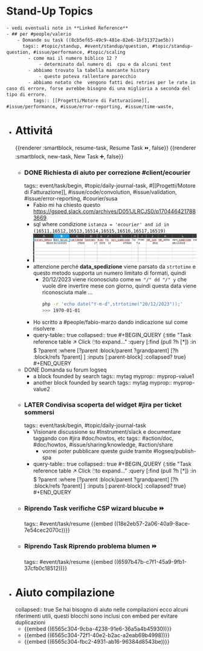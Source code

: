 # Stand-Up Topics
	- vedi eventuali note in **Linked Reference**
	- ## per #people/valerio
		- Domande su task ((8cb5ef65-49c9-481e-82e6-1bf31372ae5b))
		  tags:: #topic/standup, #event/standup/question, #topic/standup-question, #issue/performance, #topic/scaling
			- come mai il numero biblico 12 ?
				- determinato dal numero di  cpu e da alcuni test
			- abbiamo trovato la tabella mancante history
				- questo poteva rallentare parecchio
			- abbiamo notato che  vengono fatti dei retries per le rate in caso di errore, forse avrebbe bisogno di una miglioria a seconda del tipo di errore.
			  tags:: [[Progetti/Motore di Fatturazione]], #issue/performance, #issue/error-reporting, #issue/time-waste,
- # Attivitá
  {{renderer :smartblock, resume-task, Resume Task ⏩️, false}} {{renderer :smartblock, new-task, New Task ➕, false}}
	- ### DONE Richiesta di aiuto per correzione #client/ecourier 
	  tags:: event/task/begin, #topic/daily-journal-task, #[[Progetti/Motore di Fatturazione]], #issue/code/convolution, #issue/validation, #issue/error-reporting, #courier/susa
		- Fabio mi ha chiesto questo https://gsped.slack.com/archives/D051JLRCJS0/p1704464217883669
		- sql where condizione `istanza = 'ecourier' and id in (16511,16512,16513,16514,16515,16516,16517,16519)`
		- ![image.png](../assets/image_1704468590280_0.png)
		- attenzione perché **data_spedizione** viene parsato da `strtotime` e questo metodo supporta un numero limitato di formati, quindi
			- 20/12/2023 viene riconosciuto come `mm "/" dd "/" y` che vuole dire invertire mese con giorno, quindi questa data viene riconosciuta male ... 
			  ```bash
			  php -r 'echo date("Y-m-d",strtotime("20/12/2023"));'
			  >>> 1970-01-01
			  ```
		- Ho scritto a #people/fabio-marzo dando indicazione sul come risolvere
		- query-table:: true
		  collapsed:: true
		  #+BEGIN_QUERY
		  {:title "Task reference table ↗️ Click 🖱️to expand..." :query [:find (pull ?h [*])
		      :in $ ?parent
		      :where
		      [?parent :block/parent ?grandparent]
		      [?h :block/refs ?parent]
		  ]
		  :inputs [:parent-block]
		  :collapsed? true}
		  #+END_QUERY
	- DONE Domanda su forum logseq
		- a block founded by search
		  tags:: mytag
		  myprop:: myprop-value1
		- another block founded by search
		  tags:: mytag
		  myprop:: myprop-value2
	- ### LATER Condivisa scoperta del widget #jira per ticket sommersi
	  tags:: event/task/begin, #topic/daily-journal-task
		- Visionare discussione su #Instrument/slack e documentare taggando con #jira #doc/howtos, etc
		  tags:: #action/doc, #doc/howtos, #issue/sharing/knowledge, #action/share
			- vorrei poter pubblicare queste guide tramite #logseq/publish-spa
		- query-table:: true
		  collapsed:: true
		  #+BEGIN_QUERY
		  {:title "Task reference table ↗️ Click 🖱️to expand..." :query [:find (pull ?h [*])
		      :in $ ?parent
		      :where
		      [?parent :block/parent ?grandparent]
		      [?h :block/refs ?parent]
		  ]
		  :inputs [:parent-block]
		  :collapsed? true}
		  #+END_QUERY
	- ### Riprendo Task verifiche CSP wizard blucube ⏩️
	  tags:: #event/task/resume
	  {{embed ((18e2eb57-2a06-40a9-8ace-7e54cec2070c))}}
	- ### Riprendo Task Riprendo problema blumen ⏩️
	  tags:: #event/task/resume
	  {{embed ((6597b47b-c7f1-45a9-9fb1-37cfb0c18512))}}
- # Aiuto compilazione
  collapsed:: true
  Se hai bisogno di aiuto nelle compilazioni ecco alcuni riferimenti utili, questi blocchi sono inclusi con embed per evitare duplicazioni
	- {{embed ((6565c304-9cba-4238-91e6-36a5a4b45930))}}
	- {{embed ((6565c304-72f1-40e2-b2ac-a2eab69b4998))}}
	- {{embed ((6565c304-fbc2-4931-ab16-96384d8543be))}}